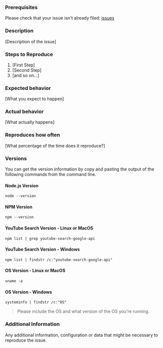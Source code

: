 ### Prerequisites
Please check that your issue isn't already filed: [issues](https://github.com/webdevel/youtube-search-google-api/issues)

### Description
[Description of the issue]

### Steps to Reproduce
1. [First Step]
2. [Second Step]
3. [and so on...]

### Expected behavior
[What you expect to happen]

### Actual behavior
[What actually happens]

### Reproduces how often
[What percentage of the time does it reproduce?]

### Versions
You can get the version information by copy and pasting the output of the following commands from the command line.
#### Node.js Version
`node --version`
#### NPM Version
`npm --version`
#### YouTube Search Version - Linux or MacOS
`npm list | grep youtube-search-google-api`
#### YouTube Search Version - Windows
`npm list | findstr /c:"youtube-search-google-api"`
#### OS Version - Linux or MacOS
`uname -a`
#### OS Version - Windows
`systeminfo | findstr /c:"OS"`
>Please include the OS and what version of the OS you're running.

### Additional Information
Any additional information, configuration or data that might be necessary to reproduce the issue.
